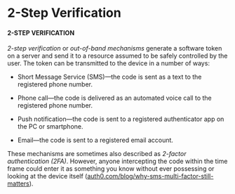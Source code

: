 # 2-Step Verification

#### 2-STEP VERIFICATION

_2-step verification_ or _out-of-band mechanisms_ generate a software token on a server and send it to a resource assumed to be safely controlled by the user. The token can be transmitted to the device in a number of ways:

-   Short Message Service (SMS)—the code is sent as a text to the registered phone number.
    
-   Phone call—the code is delivered as an automated voice call to the registered phone number.
    
-   Push notification—the code is sent to a registered authenticator app on the PC or smartphone.
    
-   Email—the code is sent to a registered email account.
    

These mechanisms are sometimes also described as _2-factor authentication (2FA)_. However, anyone intercepting the code within the time frame could enter it as something you know without ever possessing or looking at the device itself ([auth0.com/blog/why-sms-multi-factor-still-matters](https://course.adinusa.id/sections/2-step-verification)).